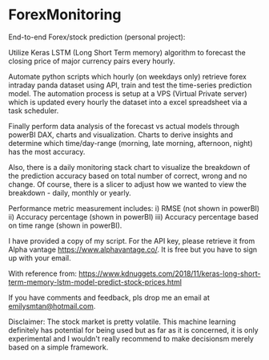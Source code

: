 # ForexMonitoring

End-to-end Forex/stock prediction (personal project): 

Utilize Keras LSTM (Long Short Term memory) algorithm to forecast the closing price of major currency pairs every hourly.

Automate python scripts which hourly (on weekdays only) retrieve forex intraday panda dataset using API, train and test the time-series prediction model. 
The automation process is setup at a VPS (Virtual Private server) which is updated every hourly the dataset into a excel spreadsheet via a task scheduler.

Finally perform data analysis of the forecast vs actual models through powerBI DAX, charts and visualization. 
Charts to derive insights and determine which time/day-range (morning, late morning, afternoon, night) has the most accuracy. 

Also, there is a daily monitoring stack chart to visualize the breakdown of the prediction accuracy based on total number of correct, wrong and no change.  Of course, there is a slicer to adjust how we wanted to view the breakdown - daily, monthly or yearly. 

Performance metric measurement includes:
i) RMSE (not shown in powerBI)
ii) Accuracy percentage (shown in powerBI)
iii) Accuracy percentage based on time range (shown in powerBI). 

I have provided a copy of my script. For the API key, please retrieve it from Alpha vantage https://www.alphavantage.co/. It is free but you have to sign up with your email.

With reference from: 
https://www.kdnuggets.com/2018/11/keras-long-short-term-memory-lstm-model-predict-stock-prices.html

If you have comments and feedback, pls drop me an email at emilysmtan@hotmail.com. 

Disclaimer: The stock market is pretty volatile. This machine learning definitely has potential for being used but as far as it is concerned, it is only experimental and I wouldn't really recommend to make decisionsm merely based on a simple framework.
